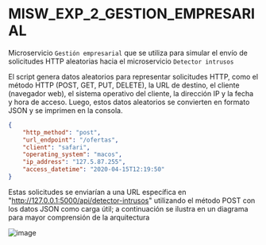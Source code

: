 # MISW_EXP_2_GESTION_EMPRESARIAL

Microservicio `Gestión empresarial` que se utiliza para simular el envío de solicitudes HTTP aleatorias hacia el microservicio `Detector intrusos`

El script genera datos aleatorios para representar solicitudes HTTP, como el método HTTP (POST, GET, PUT, DELETE), la URL de destino, el cliente (navegador web), el sistema operativo del cliente, la dirección IP y la fecha y hora de acceso. Luego, estos datos aleatorios se convierten en formato JSON y se imprimen en la consola.

 ```json
{
     "http_method": "post",
     "url_endpoint": "/ofertas",
     "client": "safari",
     "operating_system": "macos",
     "ip_address": "127.5.87.255",
     "access_datetime": "2020-04-15T12:19:50"
}
```

Estas solicitudes se enviarían a una URL específica en "http://127.0.0.1:5000/api/detector-intrusos" utilizando el método POST con los datos JSON como carga útil; a continuación se ilustra en un diagrama para mayor comprensión de la arquitectura

![image](https://github.com/MISO-Arquitectura/MISW_EXP_2_GESTION_EMPRESARIAL/assets/54864717/8c03b81e-743f-49ac-8613-423ae4263e84)
